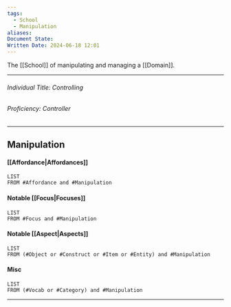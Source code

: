 ```yaml
---
tags:
  - School
  - Manipulation
aliases: 
Document State: 
Written Date: 2024-06-18 12:01
---
```

The [[School]] of manipulating and managing a [[Domain]].
- - -
###### Individual Title: Controlling
###### Proficiency: Controller
- - -
## Manipulation
#### [[Affordance|Affordances]]
```dataview 
LIST 
FROM #Affordance and #Manipulation
```
#### Notable [[Focus|Focuses]]
```dataview 
LIST 
FROM #Focus and #Manipulation
```
#### Notable [[Aspect|Aspects]]
```dataview 
LIST 
FROM (#Object or #Construct or #Item or #Entity) and #Manipulation
```
#### Misc
```dataview 
LIST 
FROM (#Vocab or #Category) and #Manipulation
```
 - - -